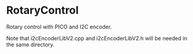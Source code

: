 # RotaryControl
Rotary control with PICO and I2C encoder.

Note that i2cEncoderLibV2.cpp and i2cEncoderLibV2.h will be needed in the same directory.
